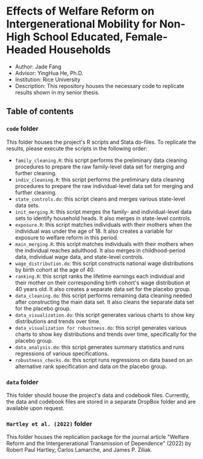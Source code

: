# Effects of Welfare Reform on Intergenerational Mobility for Non-High School Educated, Female-Headed Households
* Author: Jade Fang
* Advisor: YingHua He, Ph.D.
* Institution: Rice University
* Description: This repository houses the necessary code to replicate results shown in my senior thesis.

## Table of contents
### `code` folder
This folder houses the project's R scripts and Stata do-files. To replicate the results, please execute the scripts in the following order:
* `family_cleaning.R`: this script performs the preliminary data cleaning procedures to prepare the raw family-level data set for merging and further cleaning.
* `indiv_cleaning.R`: this script performs the preliminary data cleaning procedures to prepare the raw individual-level data set for merging and further cleaning.
* `state_controls.do`: this script cleans and merges various state-level data sets.
* `init_merging.R`: this script merges the family- and individual-level data sets to identify household heads. It also merges in state-level controls.
* `exposure.R`: this script matches individuals with their mothers when the individual was under the age of 18. It also creates a variable for exposure to welfare reform in this period.
* `main_merging.R`: this script matches individuals with their mothers when the individual reaches adulthood. It also merges in childhood-period data, individual wage data, and state-level controls.
* `wage_distribution.do`: this script constructs national wage distributions by birth cohort at the age of 40.
* `ranking.R`: this script ranks the lifetime earnings each individual and their mother on their corresponding birth cohort's wage distribution at 40 years old. It also creates a separate data set for the placebo group. 
* `data_cleaning.do`: this script performs remaining data cleaning needed after constructing the main data set. It also cleans the separate data set for the placebo group. 
* `data_visualization.do`: this script generates various charts to show key distributions and trends over time.
* `data_visualization for robustness.do`: this script generates various charts to show key distributions and trends over time, specifically for the placebo group.
* `data_analysis.do`: this script generates summary statistics and runs regressions of various specifications.
* `robustness_checks.do`: this script runs regressions on data based on an alternative rank specification and data on the placebo group.
### `data` folder
This folder should house the project's data and codebook files. Currently, the data and codebook files are stored in a separate DropBox folder and are available upon request.
### `Hartley et al. (2022)` folder
This folder houses the replication package for the journal article "Welfare Reform and the Intergenerational Transmission of Dependence" (2022) by Robert Paul Hartley,  Carlos Lamarche, and James P. Ziliak.




